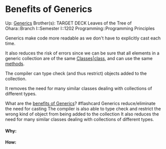 # Benefits of Generics

Up: [Generics](generics)
Brother(s):
TARGET DECK
Leaves of the Tree of Ohara::Branch I::Semester I::1202 Programming::Programming Principles

Generics make code more readable as we don't have to explicitly cast each time. 

It also reduces the risk of errors since we can be sure that all elements in a generic collection are of the same [Classes|class](classes|class), and can use the same [methods](methods).

The compiler can type check (and thus restrict) objects added to the collection.

It removes the need for many similar classes dealing with collections of different types.

What are the [benefits of Generics](benefits_of_generics)? #flashcard 
Generics reduce/eliminate the need for casting
The compiler is also able to type check and restrict the wrong kind of object from being added to the collection
It also reduces the need for many similar classes dealing with collections of different types.
<!--ID: 1705304879615-->
































#### Why:
#### How:










